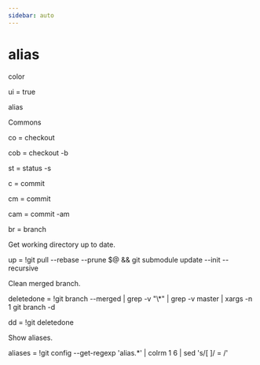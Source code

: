 ```yaml
---
sidebar: auto
---
```

# alias

color

ui = true

alias

Commons

co = checkout

cob = checkout -b

st = status -s

c = commit

cm = commit

cam = commit -am

br = branch

Get working directory up to date.

up = !git pull --rebase --prune $@ && git submodule update --init --recursive

Clean merged branch.

deletedone = !git branch --merged | grep -v \"\\*\" | grep -v master | xargs -n 1 git branch -d

dd = !git deletedone

Show aliases.

aliases = !git config --get-regexp 'alias.*' | colrm 1 6 | sed 's/[ ]/ = /'

